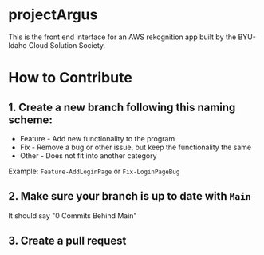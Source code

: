# projectArgus
This is the front end interface for an AWS rekognition app built by the BYU-Idaho Cloud Solution Society. 

# How to Contribute

## 1. Create a new branch following this naming scheme:
- Feature - Add new functionality to the program
- Fix - Remove a bug or other issue, but keep the functionality the same
- Other -  Does not fit into another category

Example: `Feature-AddLoginPage` or `Fix-LoginPageBug`

## 2. Make sure your branch is up to date with `Main` 

It should say "0 Commits Behind Main"

## 3. Create a pull request
